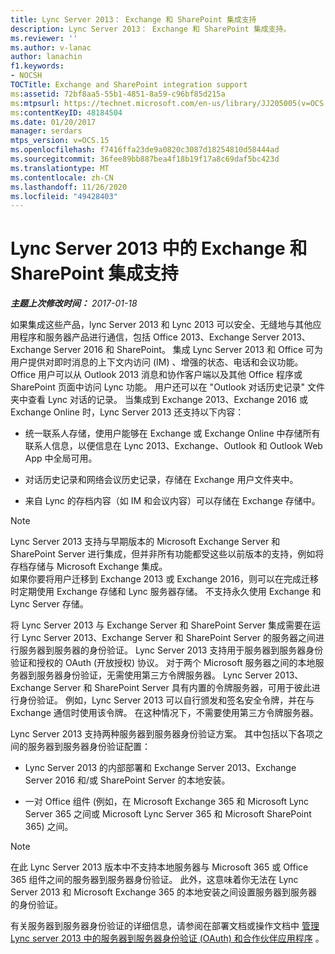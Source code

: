```yaml
---
title: Lync Server 2013： Exchange 和 SharePoint 集成支持
description: Lync Server 2013： Exchange 和 SharePoint 集成支持。
ms.reviewer: ''
ms.author: v-lanac
author: lanachin
f1.keywords:
- NOCSH
TOCTitle: Exchange and SharePoint integration support
ms:assetid: 72bf8aa5-55b1-4851-8a59-c96bf85d215a
ms:mtpsurl: https://technet.microsoft.com/en-us/library/JJ205005(v=OCS.15)
ms:contentKeyID: 48184504
ms.date: 01/20/2017
manager: serdars
mtps_version: v=OCS.15
ms.openlocfilehash: f7416ffa23de9a0820c3087d18254810d58444ad
ms.sourcegitcommit: 36fee89bb887bea4f18b19f17a8c69daf5bc423d
ms.translationtype: MT
ms.contentlocale: zh-CN
ms.lasthandoff: 11/26/2020
ms.locfileid: "49428403"
---
```

# <a name="exchange-and-sharepoint-integration-support-in-lync-server-2013"></a>Lync Server 2013 中的 Exchange 和 SharePoint 集成支持

<div data-xmlns="http://www.w3.org/1999/xhtml">

<div class="topic" data-xmlns="http://www.w3.org/1999/xhtml" data-msxsl="urn:schemas-microsoft-com:xslt" data-cs="https://msdn.microsoft.com/">

<div data-asp="https://msdn2.microsoft.com/asp">



</div>

<div id="mainSection">

<div id="mainBody">

<span> </span>

_**主题上次修改时间：** 2017-01-18_

如果集成这些产品，lync Server 2013 和 Lync 2013 可以安全、无缝地与其他应用程序和服务器产品进行通信，包括 Office 2013、Exchange Server 2013、Exchange Server 2016 和 SharePoint。 集成 Lync Server 2013 和 Office 可为用户提供对即时消息的上下文内访问 (IM) 、增强的状态、电话和会议功能。 Office 用户可以从 Outlook 2013 消息和协作客户端以及其他 Office 程序或 SharePoint 页面中访问 Lync 功能。 用户还可以在 "Outlook 对话历史记录" 文件夹中查看 Lync 对话的记录。 当集成到 Exchange 2013、Exchange 2016 或 Exchange Online 时，Lync Server 2013 还支持以下内容：

  - 统一联系人存储，使用户能够在 Exchange 或 Exchange Online 中存储所有联系人信息，以便信息在 Lync 2013、Exchange、Outlook 和 Outlook Web App 中全局可用。

  - 对话历史记录和网络会议历史记录，存储在 Exchange 用户文件夹中。

  - 来自 Lync 的存档内容（如 IM 和会议内容）可以存储在 Exchange 存储中。

<div>


> [!NOTE]  
> Lync Server 2013 支持与早期版本的 Microsoft Exchange Server 和 SharePoint Server 进行集成，但并非所有功能都受这些以前版本的支持，例如将存档存储与 Microsoft Exchange 集成。<BR>如果你要将用户迁移到 Exchange 2013 或 Exchange 2016，则可以在完成迁移时定期使用 Exchange 存储和 Lync 服务器存储。 不支持永久使用 Exchange 和 Lync Server 存储。



</div>

将 Lync Server 2013 与 Exchange Server 和 SharePoint Server 集成需要在运行 Lync Server 2013、Exchange Server 和 SharePoint Server 的服务器之间进行服务器到服务器的身份验证。 Lync Server 2013 支持用于服务器到服务器身份验证和授权的 OAuth (开放授权) 协议。 对于两个 Microsoft 服务器之间的本地服务器到服务器身份验证，无需使用第三方令牌服务器。 Lync Server 2013、Exchange Server 和 SharePoint Server 具有内置的令牌服务器，可用于彼此进行身份验证。 例如，Lync Server 2013 可以自行颁发和签名安全令牌，并在与 Exchange 通信时使用该令牌。 在这种情况下，不需要使用第三方令牌服务器。

Lync Server 2013 支持两种服务器到服务器身份验证方案。 其中包括以下各项之间的服务器到服务器身份验证配置：

  - Lync Server 2013 的内部部署和 Exchange Server 2013、Exchange Server 2016 和/或 SharePoint Server 的本地安装。

  - 一对 Office 组件 (例如，在 Microsoft Exchange 365 和 Microsoft Lync Server 365 之间或 Microsoft Lync Server 365 和 Microsoft SharePoint 365) 之间。

<div>


> [!NOTE]  
> 在此 Lync Server 2013 版本中不支持本地服务器与 Microsoft 365 或 Office 365 组件之间的服务器到服务器身份验证。 此外，这意味着你无法在 Lync Server 2013 和 Microsoft Exchange 365 的本地安装之间设置服务器到服务器的身份验证。



</div>

有关服务器到服务器身份验证的详细信息，请参阅在部署文档或操作文档中 [管理 Lync server 2013 中的服务器到服务器身份验证 (OAuth) 和合作伙伴应用程序](lync-server-2013-managing-server-to-server-authentication-oauth-and-partner-applications.md) 。

</div>

<span> </span>

</div>

</div>

</div>
